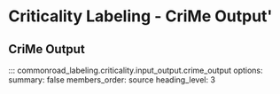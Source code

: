 # Criticality Labeling - CriMe Output'

## CriMe Output
::: commonroad_labeling.criticality.input_output.crime_output
    options:
        summary: false
        members_order: source
        heading_level: 3
